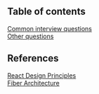 ## Table of contents
[Common interview questions](./interview_question.md)  
[Other questions](./other_question.md)

## References
[React Design Principles](https://reactjs.org/docs/design-principles.html)  
[Fiber Architecture](https://github.com/acdlite/react-fiber-architecture)  
